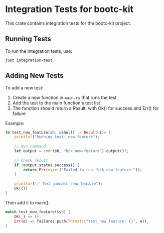 # Integration Tests for bootc-kit

This crate contains integration tests for the bootc-kit project.

## Running Tests

To run the integration tests, use:

```
just integration-test
```

## Adding New Tests

To add a new test:

1. Create a new function in `main.rs` that runs the test
2. Add the test to the main function's test list
3. The function should return a Result, with Ok() for success and Err() for failure

Example:

```rust
fn test_new_feature(sh: &Shell) -> Result<()> {
    println!("Running test: new feature");
    
    // Run command
    let output = cmd!(sh, "bck new-feature").output()?;
    
    // Check result
    if !output.status.success() {
        return Err(eyre!("Failed to run 'bck new-feature'"));
    }
    
    println!("✅ Test passed: new feature");
    Ok(())
}
```

Then add it to main():

```rust
match test_new_feature(&sh) {
    Ok(_) => {},
    Err(e) => failures.push(format!("test_new_feature: {}", e)),
}
```